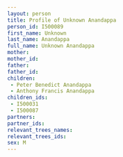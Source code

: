 ```yaml
---
layout: person
title: Profile of Unknown Anandappa
person_id: I500089
first_name: Unknown
last_name: Anandappa
full_name: Unknown Anandappa
mother: 
mother_id: 
father: 
father_id: 
children:
 - Peter Benedict Anandappa
 - Anthony Francis Anandappa
children_ids:
 - I500031
 - I500087
partners:
partner_ids:
relevant_trees_names:
relevant_trees_ids:
sex: M
---
```


